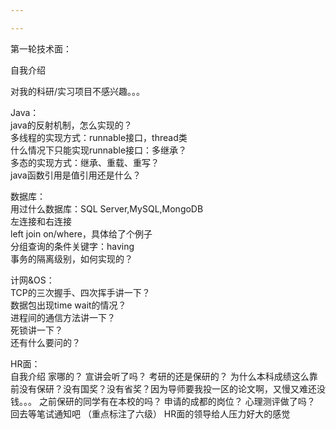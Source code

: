 ```yaml
---

---
```


第一轮技术面：

自我介绍

对我的科研/实习项目不感兴趣。。。

Java：  
java的反射机制，怎么实现的？  
多线程的实现方式：runnable接口，thread类  
什么情况下只能实现runnable接口：多继承？  
多态的实现方式：继承、重载、重写？  
java函数引用是值引用还是什么？  

数据库：  
用过什么数据库：SQL Server,MySQL,MongoDB  
左连接和右连接  
left join on/where，具体给了个例子  
分组查询的条件关键字：having  
事务的隔离级别，如何实现的？  

计网&OS：  
TCP的三次握手、四次挥手讲一下？  
数据包出现time wait的情况？  
进程间的通信方法讲一下？  
死锁讲一下？  
还有什么要问的？  

HR面：  
自我介绍
家哪的？
宣讲会听了吗？
考研的还是保研的？
为什么本科成绩这么靠前没有保研？没有国奖？没有省奖？因为导师要我投一区的论文啊，又慢又难还没钱。。。
之前保研的同学有在本校的吗？
申请的成都的岗位？
心理测评做了吗？
回去等笔试通知吧
（重点标注了六级）
HR面的领导给人压力好大的感觉